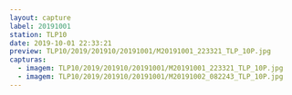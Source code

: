 ```yaml
---
layout: capture
label: 20191001
station: TLP10
date: 2019-10-01 22:33:21
preview: TLP10/2019/201910/20191001/M20191001_223321_TLP_10P.jpg
capturas:
  - imagem: TLP10/2019/201910/20191001/M20191001_223321_TLP_10P.jpg
  - imagem: TLP10/2019/201910/20191001/M20191002_082243_TLP_10P.jpg
---
```

